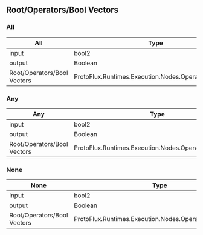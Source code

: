 <!-----------------------------------------------------------------------+
 ! This file has been generated using a script. Do not edit it manually. !
 ! Edit the individual node pages instead.                               !
 +----------------------------------------------------------------------->

## Root/Operators/Bool Vectors

### All

<!-- embed:start:ProtoFlux.Runtimes.Execution.Nodes.Operators.All_Bool2 -->
<!-- ProtofluxNode:start -->
| All | Type | Label |
| --- | ---- | ----- |
| input | bool2 | V |
| output | Boolean | * |
| Root/Operators/Bool Vectors | ProtoFlux.Runtimes.Execution.Nodes.Operators.All_Bool2 |  |
<!-- ProtofluxNode:end -->
<!-- embed:end:ProtoFlux.Runtimes.Execution.Nodes.Operators.All_Bool2 -->


### Any

<!-- embed:start:ProtoFlux.Runtimes.Execution.Nodes.Operators.Any_Bool2 -->
<!-- ProtofluxNode:start -->
| Any | Type | Label |
| --- | ---- | ----- |
| input | bool2 | V |
| output | Boolean | * |
| Root/Operators/Bool Vectors | ProtoFlux.Runtimes.Execution.Nodes.Operators.Any_Bool2 |  |
<!-- ProtofluxNode:end -->
<!-- embed:end:ProtoFlux.Runtimes.Execution.Nodes.Operators.Any_Bool2 -->


### None

<!-- embed:start:ProtoFlux.Runtimes.Execution.Nodes.Operators.None_Bool2 -->
<!-- ProtofluxNode:start -->
| None | Type | Label |
| --- | ---- | ----- |
| input | bool2 | V |
| output | Boolean | * |
| Root/Operators/Bool Vectors | ProtoFlux.Runtimes.Execution.Nodes.Operators.None_Bool2 |  |
<!-- ProtofluxNode:end -->
<!-- embed:end:ProtoFlux.Runtimes.Execution.Nodes.Operators.None_Bool2 -->


